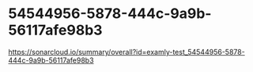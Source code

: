 # 54544956-5878-444c-9a9b-56117afe98b3
https://sonarcloud.io/summary/overall?id=examly-test_54544956-5878-444c-9a9b-56117afe98b3
